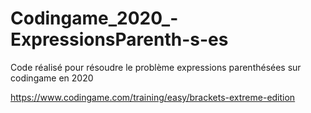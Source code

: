 # Codingame_2020_-ExpressionsParenth-s-es
Code réalisé pour résoudre le problème expressions parenthésées sur codingame en 2020 

https://www.codingame.com/training/easy/brackets-extreme-edition
